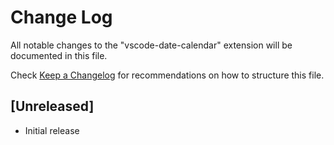 # Change Log

All notable changes to the "vscode-date-calendar" extension will be documented in this file.

Check [Keep a Changelog](http://keepachangelog.com/) for recommendations on how to structure this file.

## [Unreleased]

- Initial release